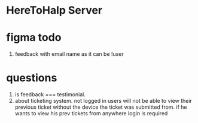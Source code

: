 # HereToHalp Server

# figma todo

1. feedback with email name as it can be !user

# questions

1. is feedback === testimonial.
2. about ticketing system. not logged in users will not be able to view their previous ticket without the device the ticket was submitted from. if he wants to view his prev tickets from anywhere login is required
